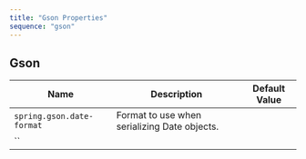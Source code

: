 ```yaml
---
title: "Gson Properties"
sequence: "gson"
---
```


## Gson

| Name                      | Description                                  | Default Value |
|---------------------------|----------------------------------------------|---------------|
| `spring.gson.date-format` | Format to use when serializing Date objects. |               |
| ``                        |                                              |               |
